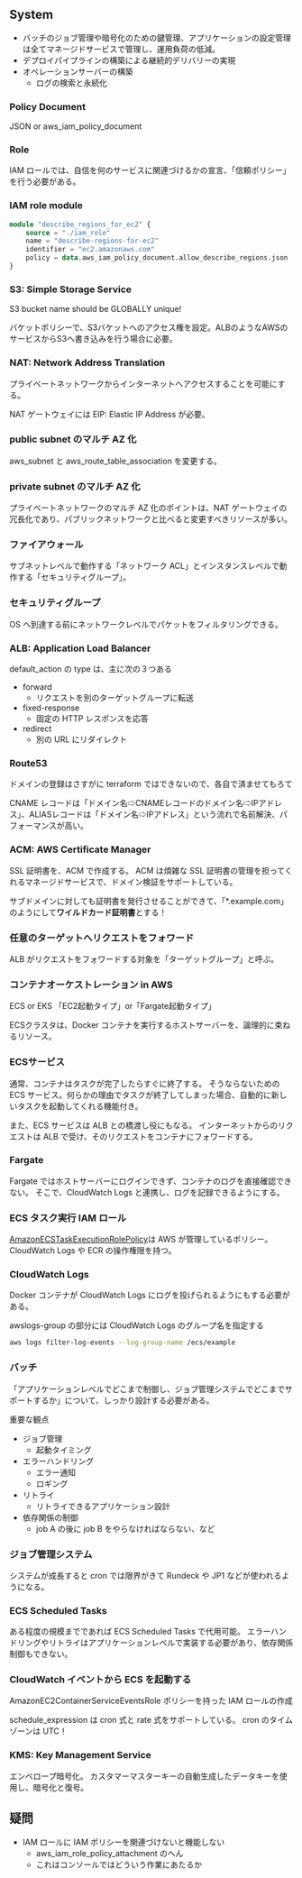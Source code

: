 ## System

- バッチのジョブ管理や暗号化のための鍵管理、アプリケーションの設定管理は全てマネージドサービスで管理し、運用負荷の低減。
- デプロイパイプラインの構築による継続的デリバリーの実現
- オペレーションサーバーの構築
    - ログの検索と永続化

### Policy Document
JSON or aws_iam_policy_document

### Role
IAM ロールでは、自信を何のサービスに関連づけるかの宣言、「信頼ポリシー」を行う必要がある。


### IAM role module
``` terraform
module "describe_regions_for_ec2" {
    source = "./iam_role"
    name = "describe-regions-for-ec2"
    identifier = "ec2.amazonaws.com"
    policy = data.aws_iam_policy_document.allow_describe_regions.json
}
```

### S3: Simple Storage Service
S3 bucket name should be GLOBALLY unique!

バケットポリシーで、S3バケットへのアクセス権を設定。ALBのようなAWSのサービスからS3へ書き込みを行う場合に必要。

### NAT: Network Address Translation
プライベートネットワークからインターネットへアクセスすることを可能にする。

NAT ゲートウェイには EIP: Elastic IP Address が必要。


### public subnet のマルチ AZ 化
aws_subnet と aws_route_table_association を変更する。

### private subnet のマルチ AZ 化
プライベートネットワークのマルチ AZ 化のポイントは、NAT ゲートウェイの冗長化であり、パブリックネットワークと比べると変更すべきリソースが多い。


### ファイアウォール
サブネットレベルで動作する「ネットワーク ACL」とインスタンスレベルで動作する「セキュリティグループ」。

### セキュリティグループ
OS へ到達する前にネットワークレベルでパケットをフィルタリングできる。


### ALB: Application Load Balancer
default_action の type は、主に次の３つある

- forward
    - リクエストを別のターゲットグループに転送
- fixed-response
    - 固定の HTTP レスポンスを応答
- redirect
    - 別の URL にリダイレクト


### Route53
ドメインの登録はさすがに terraform ではできないので、各自で済ませてもろて

CNAME レコードは「ドメイン名⇨CNAMEレコードのドメイン名⇨IPアドレス」、ALIASレコードは「ドメイン名⇨IPアドレス」という流れで名前解決、パフォーマンスが高い。


### ACM: AWS Certificate Manager
SSL 証明書を、ACM で作成する。
ACM は煩雑な SSL 証明書の管理を担ってくれるマネージドサービスで、ドメイン検証をサポートしている。

サブドメインに対しても証明書を発行させることができて、「*.example.com」のようにして**ワイルドカード証明書**とする！


### 任意のターゲットへリクエストをフォワード
ALB がリクエストをフォワードする対象を「ターゲットグループ」と呼ぶ。


### コンテナオーケストレーション in AWS
ECS or EKS
「EC2起動タイプ」or「Fargate起動タイプ」

ECSクラスタは、Docker コンテナを実行するホストサーバーを、論理的に束ねるリソース。

### ECSサービス
通常、コンテナはタスクが完了したらすぐに終了する。
そうならないための ECS サービス。何らかの理由でタスクが終了してしまった場合、自動的に新しいタスクを起動してくれる機能付き。

また、ECS サービスは ALB との橋渡し役にもなる。
インターネットからのリクエストは ALB で受け、そのリクエストをコンテナにフォワードする。

### Fargate
Fargate ではホストサーバーにログインできず、コンテナのログを直接確認できない。
そこで、CloudWatch Logs と連携し、ログを記録できるようにする。


### ECS タスク実行 IAM ロール
[AmazonECSTaskExecutionRolePolicy](https://docs.aws.amazon.com/ja_jp/AmazonECS/latest/developerguide/task_execution_IAM_role.html)は AWS が管理しているポリシー。
CloudWatch Logs や ECR の操作権限を持つ。

### CloudWatch Logs
Docker コンテナが CloudWatch Logs にログを投げられるようにもする必要がある。

awslogs-group の部分には CloudWatch Logs のグループ名を指定する

``` sh
aws logs filter-log-events --log-group-name /ecs/example
```

### バッチ
「アプリケーションレベルでどこまで制御し、ジョブ管理システムでどこまでサポートするか」について、しっかり設計する必要がある。

重要な観点

- ジョブ管理
    - 起動タイミング
- エラーハンドリング
    - エラー通知
    - ロギング
- リトライ
    - リトライできるアプリケーション設計
- 依存関係の制御
    - job A の後に job B をやらなければならない、など

### ジョブ管理システム
システムが成長すると cron では限界がきて Rundeck や JP1 などが使われるようになる。

### ECS Scheduled Tasks
ある程度の規模までであれば ECS Scheduled Tasks で代用可能。
エラーハンドリングやリトライはアプリケーションレベルで実装する必要があり、依存関係制御もできない。

### CloudWatch イベントから ECS を起動する
AmazonEC2ContainerServiceEventsRole ポリシーを持った IAM ロールの作成

schedule_expression は cron 式と rate 式をサポートしている。
cron のタイムゾーンは UTC！

### KMS: Key Management Service
エンベロープ暗号化。
カスタマーマスターキーの自動生成したデータキーを使用し、暗号化と復号。






## 疑問
- IAM ロールに IAM ポリシーを関連づけないと機能しない
    - aws_iam_role_policy_attachment のへん
    - これはコンソールではどういう作業にあたるか

